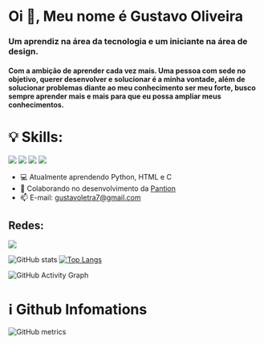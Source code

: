 # Oi 👋, Meu nome é Gustavo Oliveira
### Um aprendiz na área da tecnologia e um iniciante na área de design.
#### Com a ambição de aprender cada vez mais. Uma pessoa com sede no objetivo, querer desenvolver e solucionar é a minha vontade, além de solucionar problemas diante ao meu conhecimento ser meu forte, busco sempre aprender mais e mais para que eu possa ampliar meus conhecimentos.

# 💡 Skills:
<img src="https://img.shields.io/badge/Python:-Básico-brightgreen"> <img src="https://img.shields.io/badge/HTML:-Básico-brightgreen"> <img src="https://img.shields.io/badge/Sony Vegas:-Junior-orange"> <img src="https://img.shields.io/badge/Photoshop:-Junior-orange">


- 💻  Atualmente aprendendo Python, HTML e C 
- 👯 Colaborando no desenvolvimento da [Pantion](https://github.com/roogercamargo/FatecAPI-02) 
- 📫 E-mail: gustavoletra7@gmail.com 

## Redes:
[<img src='https://img.shields.io/badge/LinkedIn-0077B5?style=for-the-badge&logo=linkedin&logoColor=white' >](https://www.linkedin.com/in/gusmesmo/)  

![GitHub stats](https://github-readme-stats.vercel.app/api?username=gusmesmo&show_icons=true&theme=dark) [![Top Langs](https://github-readme-stats.vercel.app/api/top-langs/?username=gusmesmo&layout=compact&theme=dark)](https://github.com/anuraghazra/github-readme-stats)

![GitHub Activity Graph](https://activity-graph.herokuapp.com/graph?username=gusmesmo&theme=dracula)  
# ℹ️ Github Infomations
![GitHub metrics](https://metrics.lecoq.io/gusmesmo)  



